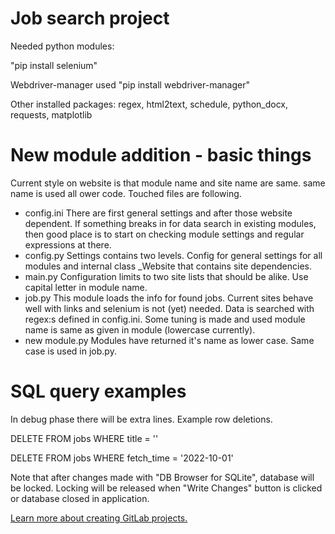 # Job search project

Needed python modules:

"pip install selenium"

Webdriver-manager used "pip install webdriver-manager"

Other installed packages: regex,
html2text,
schedule, python_docx, requests, matplotlib

# New module addition - basic things
Current style on website is that module name and site name are same. same name is used all ower code. Touched files are following.
- config.ini There are first general settings and after those website dependent. If something breaks in for data search in existing modules, then good place is to start on checking module settings and regular expressions at there.
- config.py Settings contains two levels. Config for general settings for all modules and internal class _Website that contains site dependencies.
- main.py Configuration limits to two site lists that should be alike. Use capital letter in module name.
- job.py This module loads the info for found jobs. Current sites behave well with links and selenium is not (yet) needed. Data is searched with regex:s defined in config.ini. Some tuning is made and used module name is same as given in module (lowercase currently).
- new module.py Modules have returned it's name as lower case. Same case is used in job.py.


# SQL query examples
In debug phase there will be extra lines. Example row deletions.

DELETE FROM jobs WHERE title = ''

DELETE FROM jobs WHERE fetch_time = '2022-10-01'

Note that after changes made with "DB Browser for SQLite", 
database will be locked. Locking will be released when "Write Changes" 
button is clicked or database closed in application.

[Learn more about creating GitLab projects.](https://docs.gitlab.com/ee/gitlab-basics/create-project.html)
